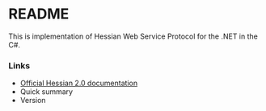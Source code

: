 # README #

This is implementation of Hessian Web Service Protocol for the .NET in the C#.

### Links ###
* [Official Hessian 2.0 documentation](http://hessian.caucho.com/doc/hessian-serialization.html)
* Quick summary
* Version